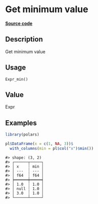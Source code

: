 

# Get minimum value

[**Source code**](https://github.com/pola-rs/r-polars/tree/5765842071140bd7a822ebb4fd6b0ab652d73f0d/R/after-wrappers.R#L20)

## Description

Get minimum value

## Usage

<pre><code class='language-R'>Expr_min()
</code></pre>

## Value

Expr

## Examples

``` r
library(polars)

pl$DataFrame(x = c(1, NA, 3))$
  with_columns(min = pl$col("x")$min())
```

    #> shape: (3, 2)
    #> ┌──────┬─────┐
    #> │ x    ┆ min │
    #> │ ---  ┆ --- │
    #> │ f64  ┆ f64 │
    #> ╞══════╪═════╡
    #> │ 1.0  ┆ 1.0 │
    #> │ null ┆ 1.0 │
    #> │ 3.0  ┆ 1.0 │
    #> └──────┴─────┘
